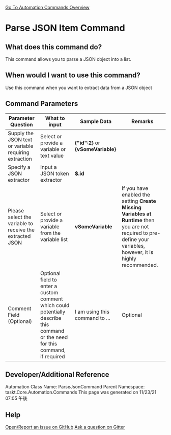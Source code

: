 <!--TITLE: Parse JSON Item Command -->
<!-- SUBTITLE: a command in the Data Commands group. -->
[Go To Automation Commands Overview](/automation-commands.md)


# Parse JSON Item Command


## What does this command do?
This command allows you to parse a JSON object into a list.


## When would I want to use this command?
Use this command when you want to extract data from a JSON object


## Command Parameters
| Parameter Question   	| What to input  	|  Sample Data 	| Remarks  	|
| ---                    | ---               | ---           | ---       |
|Supply the JSON text or variable requiring extraction|Select or provide a variable or text value|**{"id":2}** or **{vSomeVariable}**||
|Specify a JSON extractor|Input a JSON token extractor|**$.id**||
|Please select the variable to receive the extracted JSON|Select or provide a variable from the variable list|**vSomeVariable**|If you have enabled the setting **Create Missing Variables at Runtime** then you are not required to pre-define your variables, however, it is highly recommended.|
|Comment Field (Optional)|Optional field to enter a custom comment which could potentially describe this command or the need for this command, if required|I am using this command to ...|Optional|










## Developer/Additional Reference
Automation Class Name: ParseJsonCommand
Parent Namespace: taskt.Core.Automation.Commands
This page was generated on 11/23/21 07:05 午後


## Help
[Open/Report an issue on GitHub](https://github.com/saucepleez/taskt/issues/new)
[Ask a question on Gitter](https://gitter.im/taskt-rpa/Lobby)
